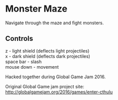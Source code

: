 # Monster Maze
Navigate through the maze and fight monsters.

## Controls
z - light shield (deflects light projectiles) <br />
x - dark shield (deflects dark projectiles) <br />
space bar - slash <br />
mouse down - movement <br />

Hacked together during Global Game Jam 2016. 

Original Global Game jam project site: http://globalgamejam.org/2016/games/enter-cthulu
